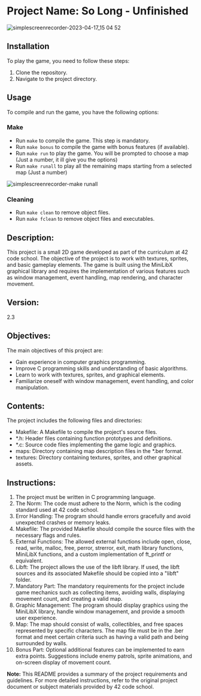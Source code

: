 # Project Name: So Long - Unfinished

![simplescreenrecorder-2023-04-17_15 04 52](https://user-images.githubusercontent.com/81270660/254154047-a27208df-2939-4143-9161-4e95af85c03c.gif)

## Installation
To play the game, you need to follow these steps:

1. Clone the repository.
2. Navigate to the project directory.

## Usage
To compile and run the game, you have the following options:

### Make
- Run `make` to compile the game. This step is mandatory.
- Run `make bonus` to compile the game with bonus features (if available).
- Run `make run` to play the game. You will be prompted to choose a map (Just a number, it ill give you the options)
- Run `make runall` to play all the remaining maps starting from a selected map (Just a number)

![simplescreenrecorder-make runall](https://user-images.githubusercontent.com/81270660/254307718-32df4169-5ee4-499d-84dc-c643aa0445c8.png)


### Cleaning
- Run `make clean` to remove object files.
- Run `make fclean` to remove object files and executables.


## Description:
This project is a small 2D game developed as part of the curriculum at 42 code school. The objective of the project is to work with textures, sprites, and basic gameplay elements. The game is built using the MiniLibX graphical library and requires the implementation of various features such as window management, event handling, map rendering, and character movement.

## Version:
2.3

## Objectives:
The main objectives of this project are:
- Gain experience in computer graphics programming.
- Improve C programming skills and understanding of basic algorithms.
- Learn to work with textures, sprites, and graphical elements.
- Familiarize oneself with window management, event handling, and color manipulation.

## Contents:
The project includes the following files and directories:
- Makefile: A Makefile to compile the project's source files.
- *.h: Header files containing function prototypes and definitions.
- *.c: Source code files implementing the game logic and graphics.
- maps: Directory containing map description files in the *.ber format.
- textures: Directory containing textures, sprites, and other graphical assets.

## Instructions:
1. The project must be written in C programming language.
2. The Norm: The code must adhere to the Norm, which is the coding standard used at 42 code school.
3. Error Handling: The program should handle errors gracefully and avoid unexpected crashes or memory leaks.
4. Makefile: The provided Makefile should compile the source files with the necessary flags and rules.
5. External Functions: The allowed external functions include open, close, read, write, malloc, free, perror, strerror, exit, math library functions, MiniLibX functions, and a custom implementation of ft_printf or equivalent.
6. Libft: The project allows the use of the libft library. If used, the libft sources and its associated Makefile should be copied into a "libft" folder.
7. Mandatory Part: The mandatory requirements for the project include game mechanics such as collecting items, avoiding walls, displaying movement count, and creating a valid map.
8. Graphic Management: The program should display graphics using the MiniLibX library, handle window management, and provide a smooth user experience.
9. Map: The map should consist of walls, collectibles, and free spaces represented by specific characters. The map file must be in the .ber format and meet certain criteria such as having a valid path and being surrounded by walls.
10. Bonus Part: Optional additional features can be implemented to earn extra points. Suggestions include enemy patrols, sprite animations, and on-screen display of movement count.

**Note:** This README provides a summary of the project requirements and guidelines. For more detailed instructions, refer to the original project document or subject materials provided by 42 code school.

